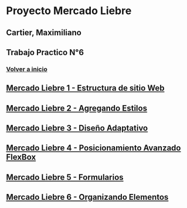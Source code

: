 # Proyecto Mercado Liebre

## Cartier, Maximiliano

## Trabajo Practico N°6

### [Volver a inicio](https://github.com/MaxiCartier/MercadoLiebre)


## [Mercado Liebre 1 - Estructura de sitio Web](https://github.com/MaxiCartier/MercadoLiebre/tree/trabajo1)
## [Mercado Liebre 2 - Agregando Estilos](https://github.com/MaxiCartier/MercadoLiebre/tree/trabajo2)
## [Mercado Liebre 3 - Diseño Adaptativo](https://github.com/MaxiCartier/MercadoLiebre/tree/trabajo3)
## [Mercado Liebre 4 - Posicionamiento Avanzado FlexBox](https://github.com/MaxiCartier/MercadoLiebre/tree/trabajo4)
## [Mercado Liebre 5 - Formularios](https://github.com/MaxiCartier/MercadoLiebre/tree/trabajo5)
## [Mercado Liebre 6 - Organizando Elementos](https://github.com/MaxiCartier/MercadoLiebre/tree/trabajo6)